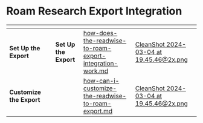 # Roam Research Export Integration

<table data-card-size="large" data-view="cards" data-full-width="false"><thead><tr><th></th><th data-hidden></th><th data-hidden></th><th data-hidden data-card-target data-type="content-ref"></th><th data-hidden data-card-cover data-type="files"></th></tr></thead><tbody><tr><td><strong>Set Up the Export</strong></td><td></td><td><strong>Set Up the Export</strong></td><td><a href="how-does-the-readwise-to-roam-export-integration-work.md">how-does-the-readwise-to-roam-export-integration-work.md</a></td><td><a href="../../.gitbook/assets/CleanShot 2024-03-04 at 19.45.46@2x.png">CleanShot 2024-03-04 at 19.45.46@2x.png</a></td></tr><tr><td><strong>Customize the Export</strong></td><td></td><td></td><td><a href="how-can-i-customize-the-readwise-to-roam-export.md">how-can-i-customize-the-readwise-to-roam-export.md</a></td><td><a href="../../.gitbook/assets/CleanShot 2024-03-04 at 19.45.46@2x.png">CleanShot 2024-03-04 at 19.45.46@2x.png</a></td></tr></tbody></table>
